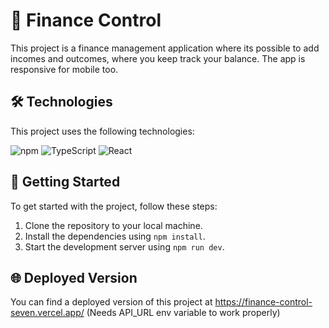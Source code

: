# 🚀 Finance Control

This project is a finance management application where its possible to add incomes and outcomes, where you keep track your balance. The app is responsive for mobile too.

## 🛠️ Technologies

This project uses the following technologies:

![npm](https://img.shields.io/badge/npm-v7.24.0-blue)
![TypeScript](https://img.shields.io/badge/TypeScript-v5.1.3-blue)
![React](https://img.shields.io/badge/React-v18.2.0-blue)

## 🚀 Getting Started

To get started with the project, follow these steps:

1. Clone the repository to your local machine.
2. Install the dependencies using `npm install`.
3. Start the development server using `npm run dev`.

## 🌐 Deployed Version

You can find a deployed version of this project at https://finance-control-seven.vercel.app/ (Needs API_URL env variable to work properly)